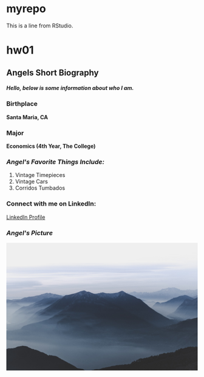# myrepo
This is a line from RStudio.

# hw01
## **Angels Short Biography**
##### Hello, below is some information about who I am.

### Birthplace
**Santa Maria, CA**

### Major
**Economics (4th Year, The College)**

### *Angel's Favorite Things Include:*
1. Vintage Timepieces
2. Vintage Cars
3. Corridos Tumbados
  
### Connect with me on LinkedIn:
[LinkedIn Profile](https://www.linkedin.com/in/angelesalazar/)

### *Angel's Picture*
![Wallpaper](https://github.com/angelsalazar11/myrepo/blob/main/fabrizio-conti-k6GpdsPJSZw-unsplash.jpg)
